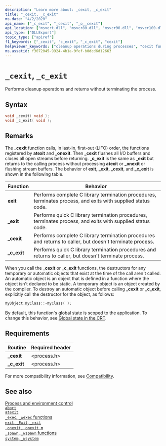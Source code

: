 ```yaml
---
description: "Learn more about: _cexit, _c_exit"
title: "_cexit, _c_exit"
ms.date: "4/2/2020"
api_name: ["_c_exit", "_cexit", "_o__cexit"]
api_location: ["msvcrt.dll", "msvcr80.dll", "msvcr90.dll", "msvcr100.dll", "msvcr100_clr0400.dll", "msvcr110.dll", "msvcr110_clr0400.dll", "msvcr120.dll", "msvcr120_clr0400.dll", "ucrtbase.dll", "api-ms-win-crt-runtime-l1-1-0.dll", "api-ms-win-crt-private-l1-1-0.dll"]
api_type: ["DLLExport"]
topic_type: ["apiref"]
f1_keywords: ["_cexit", "c_exit", "_c_exit", "cexit"]
helpviewer_keywords: ["cleanup operations during processes", "cexit function", "_c_exit function", "_cexit function", "c_exit function"]
ms.assetid: f3072045-9924-4b1a-9fef-b0dcd6d12663
---
```

# `_cexit`, `_c_exit`

Performs cleanup operations and returns without terminating the process.

## Syntax

```C
void _cexit( void );
void _c_exit( void );
```

## Remarks

The **_cexit** function calls, in last-in, first-out (LIFO) order, the functions registered by **atexit** and **_onexit**. Then **_cexit** flushes all I/O buffers and closes all open streams before returning. **_c_exit** is the same as **_exit** but returns to the calling process without processing **atexit** or **_onexit** or flushing stream buffers. The behavior of **exit**, **_exit**, **_cexit**, and **_c_exit** is shown in the following table.

|Function|Behavior|
|--------------|--------------|
|**exit**|Performs complete C library termination procedures, terminates process, and exits with supplied status code.|
|**_exit**|Performs quick C library termination procedures, terminates process, and exits with supplied status code.|
|**_cexit**|Performs complete C library termination procedures and returns to caller, but doesn't terminate process.|
|**_c_exit**|Performs quick C library termination procedures and returns to caller, but doesn't terminate process.|

When you call the **_cexit** or **_c_exit** functions, the destructors for any temporary or automatic objects that exist at the time of the call aren't called. An automatic object is an object that is defined in a function where the object isn't declared to be static. A temporary object is an object created by the compiler. To destroy an automatic object before calling **_cexit** or **_c_exit**, explicitly call the destructor for the object, as follows:

```cpp
myObject.myClass::~myClass( );
```

By default, this function's global state is scoped to the application. To change this behavior, see [Global state in the CRT](../global-state.md).

## Requirements

|Routine|Required header|
|-------------|---------------------|
|**_cexit**|\<process.h>|
|**_c_exit**|\<process.h>|

For more compatibility information, see [Compatibility](../compatibility.md).

## See also

[Process and environment control](../process-and-environment-control.md)\
[`abort`](abort.md)\
[`atexit`](atexit.md)\
[`_exec`, `_wexec` functions](../exec-wexec-functions.md)\
[`exit`, `_Exit`, `_exit`](exit-exit-exit.md)\
[`_onexit`, `_onexit_m`](onexit-onexit-m.md)\
[`_spawn`, `_wspawn` functions](../spawn-wspawn-functions.md)\
[`system`, `_wsystem`](system-wsystem.md)
